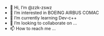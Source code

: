 - 👋 Hi, I’m @zzk-zswz
- 👀 I’m interested in BOEING AIRBUS COMAC
- 🌱 I’m currently learning Dev-c++
- 💞️ I’m looking to collaborate on ...
- 📫 How to reach me ...

<!---
zzk-zswz/zzk-zswz is a ✨ special ✨ repository because its `README.md` (this file) appears on your GitHub profile.
You can click the Preview link to take a look at your changes.
--->

